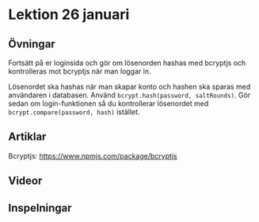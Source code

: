 # Lektion 26 januari

## Övningar

Fortsätt på er loginsida och gör om lösenorden hashas med bcryptjs och kontrolleras mot bcryptjs när man loggar in.

Lösenordet ska hashas när man skapar konto och hashen ska sparas med användaren i databasen. Använd `bcrypt.hash(password, saltRounds)`. 
Gör sedan om login-funktionen så du kontrollerar lösenordet med `bcrypt.compare(password, hash)` istället.

## Artiklar

Bcryptjs: https://www.npmjs.com/package/bcryptjs

## Videor

## Inspelningar
